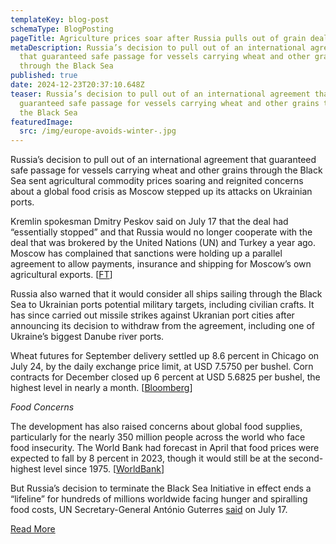 ```yaml
---
templateKey: blog-post
schemaType: BlogPosting
pageTitle: Agriculture prices soar after Russia pulls out of grain deal
metaDescription: Russia’s decision to pull out of an international agreement
  that guaranteed safe passage for vessels carrying wheat and other grains
  through the Black Sea
published: true
date: 2024-12-23T20:37:10.648Z
teaser: Russia’s decision to pull out of an international agreement that
  guaranteed safe passage for vessels carrying wheat and other grains through
  the Black Sea
featuredImage:
  src: /img/europe-avoids-winter-.jpg
---
```

Russia’s decision to pull out of an international agreement that guaranteed safe passage for vessels carrying wheat and other grains through the Black Sea sent agricultural commodity prices soaring and reignited concerns about a global food crisis as Moscow stepped up its attacks on Ukrainian ports.

Kremlin spokesman Dmitry Peskov said on July 17 that the deal had “essentially stopped” and that Russia would no longer cooperate with the deal that was brokered by the United Nations (UN) and Turkey a year ago. Moscow has complained that sanctions were holding up a parallel agreement to allow payments, insurance and shipping for Moscow’s own agricultural exports. [[FT](https://email.cpg-online.de/t/d-l-vjrkyx-l-ih/)]

Russia also warned that it would consider all ships sailing through the Black Sea to Ukrainian ports potential military targets, including civilian crafts. It has since carried out missile strikes against Ukranian port cities after announcing its decision to withdraw from the agreement, including one of Ukraine’s biggest Danube river ports.

Wheat futures for September delivery settled up 8.6 percent in Chicago on July 24, by the daily exchange price limit, at USD 7.5750 per bushel. Corn contracts for December closed up 6 percent at USD 5.6825 per bushel, the highest level in nearly a month. [[Bloomberg](https://email.cpg-online.de/t/d-l-vjrkyx-l-ik/)]

*Food Concerns*

The development has also raised concerns about global food supplies, particularly for the nearly 350 million people across the world who face food insecurity. The World Bank had forecast in April that food prices were expected to fall by 8 percent in 2023, though it would still be at the second-highest level since 1975. [[WorldBank](https://email.cpg-online.de/t/d-l-vjrkyx-l-iu/)]

But Russia’s decision to terminate the Black Sea Initiative in effect ends a “lifeline” for hundreds of millions worldwide facing hunger and spiralling food costs, UN Secretary-General António Guterres [said](https://email.cpg-online.de/t/d-l-vjrkyx-l-dl/) on July 17.

[R﻿ead More](https://email.cpg-online.de/t/d-CD8FFE624CBF34712540EF23F30FEDED)